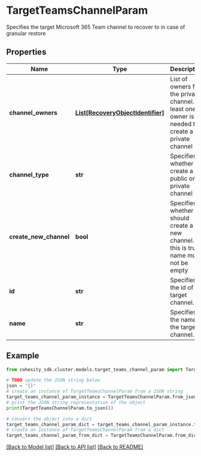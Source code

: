 # TargetTeamsChannelParam

Specifies the target Microsoft 365 Team channel to recover to in case of granular restore

## Properties

Name | Type | Description | Notes
------------ | ------------- | ------------- | -------------
**channel_owners** | [**List[RecoveryObjectIdentifier]**](RecoveryObjectIdentifier.md) | List of owners for the private channel. At least one owner is needed to create a private channel | [optional] 
**channel_type** | **str** | Specifies whether to create a public or private channel | [optional] 
**create_new_channel** | **bool** | Specifies whether we should create a new channel. If this is true name must not be empty | [optional] 
**id** | **str** | Specifies the id of the target channel. | [optional] 
**name** | **str** | Specifies the name of the target channel. | [optional] 

## Example

```python
from cohesity_sdk.cluster.models.target_teams_channel_param import TargetTeamsChannelParam

# TODO update the JSON string below
json = "{}"
# create an instance of TargetTeamsChannelParam from a JSON string
target_teams_channel_param_instance = TargetTeamsChannelParam.from_json(json)
# print the JSON string representation of the object
print(TargetTeamsChannelParam.to_json())

# convert the object into a dict
target_teams_channel_param_dict = target_teams_channel_param_instance.to_dict()
# create an instance of TargetTeamsChannelParam from a dict
target_teams_channel_param_from_dict = TargetTeamsChannelParam.from_dict(target_teams_channel_param_dict)
```
[[Back to Model list]](../README.md#documentation-for-models) [[Back to API list]](../README.md#documentation-for-api-endpoints) [[Back to README]](../README.md)


